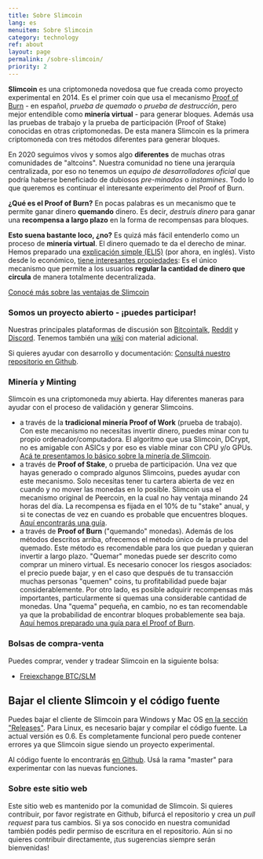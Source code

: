 ```yaml
---
title: Sobre Slimcoin
lang: es
menuitem: Sobre Slimcoin
category: technology
ref: about
layout: page
permalink: /sobre-slimcoin/
priority: 2
---
```


**Slimcoin** es una criptomoneda novedosa que fue creada como proyecto experimental en 2014. Es el primer coin que usa el mecanismo [Proof of Burn](https://en.bitcoin.it/wiki/Proof_of_burn) - en español, *prueba de quemado* o *prueba de destrucción*, pero mejor entendible como **minería virtual** - para generar bloques. Además usa las pruebas de trabajo y la prueba de participación (Proof of Stake) conocidas en otras criptomonedas. De esta manera Slimcoin es la primera criptomoneda con tres métodos diferentes para generar bloques. 

En 2020 seguimos vivos y somos algo **diferentes** de muchas otras comunidades de "altcoins". Nuestra comunidad no tiene una jerarquía centralizada, por eso no tenemos un *equipo de desarrolladores oficial* que podría haberse beneficiado de dubiosos *pre-minados* o *instamines*. Todo lo que queremos es continuar el interesante experimento del Proof of Burn.

**¿Qué es el Proof of Burn?** En pocas palabras es un mecanismo que te permite ganar dinero **quemando** dinero. Es decir, *destruís dinero* para ganar una **recompensa a largo plazo** en la forma de recompensas para bloques. 

**Esto suena bastante loco, ¿no?** Es quizá más fácil entenderlo como un proceso de **minería virtual**. El dinero quemado te da el derecho de minar. Hemos preparado una [explicación simple (ELI5)](/proof-of-burn-eli5/) (por ahora, en inglés). Visto desde lo económico, [tiene interesantes propiedades](https://github.com/slimcoin-project/Slimcoin/wiki/The-magic-of-Proof-of-Burn): Es el único mecanismo que permite a los usuarios **regular la cantidad de dinero que circula** de manera totalmente decentralizada.

[Conocé más sobre las ventajas de Slimcoin](/advantages/)

### Somos un proyecto abierto - ¡puedes participar!

Nuestras principales plataformas de discusión son [Bitcointalk](https://bitcointalk.org/index.php?topic=1141676.0), [Reddit](http://reddit.com/r/slimcoin) y [Discord](https://discord.com/invite/ffeDjmV). Tenemos también una [wiki](https://github.com/slimcoin-project/Slimcoin/wiki) con material adicional.

Si quieres ayudar con desarrollo y documentación: [Consultá nuestro repositorio en Github](https://github.com/slimcoin-project/).

### Minería y Minting

Slimcoin es una criptomoneda muy abierta. Hay diferentes maneras para ayudar con el proceso de validación y generar Slimcoins.

* a través de la **tradicional minería Proof of Work** (prueba de trabajo). Con este mecanismo no necesitas invertir dinero, puedes minar con tu propio ordenador/computadora. El algoritmo que usa Slimcoin, DCrypt, no es amigable con ASICs y por eso es viable minar con CPU y/o GPUs. [Acá te presentamos lo básico sobre la minería de Slimcoin](/mining-guide/).
* a través de **Proof of Stake**, o prueba de participación. Una vez que hayas generado o comprado algunos Slimcoins, puedes ayudar con este mecanismo. Solo necesitas tener tu cartera abierta de vez en cuando y no mover las monedas en lo posible. Slimcoin usa el mecanismo original de Peercoin, en la cual no hay ventaja minando 24 horas del día. La recompensa es fijada en el 10% de tu "stake" anual, y si te conectas de vez en cuando es probable que encuentres bloques. [Aquí encontrarás una guía](/proof-of-stake-guide/).
* a través de **Proof of Burn** ("quemando" monedas). Además de los métodos descritos arriba, ofrecemos el método único de la prueba del quemado. Este método es recomendable para los que puedan y quieran invertir a largo plazo. "Quemar" monedas puede ser descrito como comprar un minero virtual. Es necesario conocer los riesgos asociados: el precio puede bajar, y en el caso que después de tu transacción muchas personas "quemen" coins, tu profitabilidad puede bajar considerablemente. Por otro lado, es posible adquirir recompensas más importantes, particularmente si quemas una considerable cantidad de monedas. Una "quema" pequeña, en cambio, no es tan recomendable ya que la probabilidad de encontrar bloques probablemente sea baja. [Aquí hemos preparado una guía para el Proof of Burn](/proof-of-burn-guide/).

[//]: # (### Servicio de inscripción y páginas web decentralizadas)
[//]: # (Desde la versión 0.5, Slimcoin tiene un servicio de publicación basado en la cadena de bloques. Te permite **publicar páginas web o blogs** con un método decentralizado *¡sin necesitar de hosting o de dominios!* Simplemente tienes que publicar tus contenidos como torrent y la cadena de bloques de Slimcoin se preocupará por las actualizaciones.)
[//]: # (Solo tienes que usar el *servicio de inscripción* provisto por el cliente de Slimcoin.)
[//]: # (El servicio usa las geniales tecnologías [Web2Web] https://github.com/elendirx/web2web)
[//]: # (y [WebTorrent] https://webtorrent.io/.)
[//]: # (Tus lectores solamente necesitarán un navegador moderno - ¡no hace falta software adicional! Así tu voz será oida también fuera del *espacio de los nerds*.)
[//]: # (*¡Estate atento!*. Esta función todavía es muy nueva y todavía falta portar algunas herramientas. Pero ya puedes experimentar.)

### Bolsas de compra-venta

Puedes comprar, vender y tradear Slimcoin en la siguiente bolsa:

*   [Freiexchange BTC/SLM](https://freiexchange.com/market/SLM/BTC)


## Bajar el cliente Slimcoin y el código fuente

Puedes bajar el cliente de Slimcoin para Windows y Mac OS [en la sección "Releases"](https://github.com/slimcoin-project/Slimcoin/releases). Para Linux, es necesario bajar y compilar el código fuente. La actual versión es 0.6. Es completamente funcional pero puede contener errores ya que Slimcoin sigue siendo un proyecto experimental.

Al código fuente lo encontrarás [en Github](https://github.com/slimcoin-project/Slimcoin). Usá la rama "master" para experimentar con las nuevas funciones.

### Sobre este sitio web

Este sitio web es mantenido por la comunidad de Slimcoin. Si quieres contribuir, por favor registrate en Github, bifurcá el repositorio y crea un *pull request* para tus cambios. Si ya sos conocido en nuestra comunidad también podés pedir permiso de escritura en el repositorio. Aún si no quieres contribuir directamente, ¡tus sugerencias siempre serán bienvenidas!

